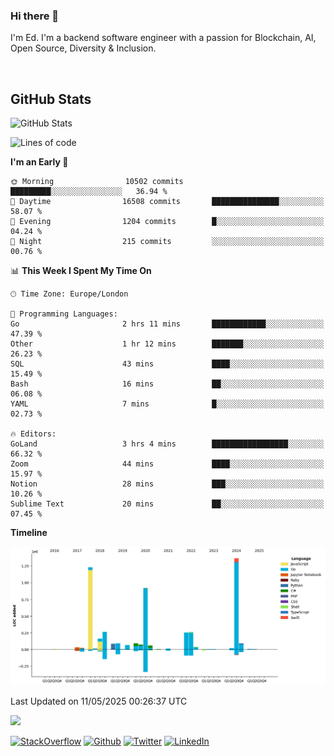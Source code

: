 ### Hi there 👋
 I'm Ed. I'm a backend software engineer with a passion for Blockchain, AI, Open Source, Diversity & Inclusion.

<br />

<h2>GitHub Stats</h2>
<p><img src="https://github-readme-stats.vercel.app/api?username=echarrod&amp;show_icons=true" alt="GitHub Stats"></p>

<!--START_SECTION:waka-->
![Lines of code](https://img.shields.io/badge/From%20Hello%20World%20I%27ve%20Written-5.2%20million%20lines%20of%20code-blue)

**I'm an Early 🐤** 

```text
🌞 Morning                10502 commits       █████████░░░░░░░░░░░░░░░░   36.94 % 
🌆 Daytime                16508 commits       ███████████████░░░░░░░░░░   58.07 % 
🌃 Evening                1204 commits        █░░░░░░░░░░░░░░░░░░░░░░░░   04.24 % 
🌙 Night                  215 commits         ░░░░░░░░░░░░░░░░░░░░░░░░░   00.76 % 
```


📊 **This Week I Spent My Time On** 

```text
🕑︎ Time Zone: Europe/London

💬 Programming Languages: 
Go                       2 hrs 11 mins       ████████████░░░░░░░░░░░░░   47.39 % 
Other                    1 hr 12 mins        ███████░░░░░░░░░░░░░░░░░░   26.23 % 
SQL                      43 mins             ████░░░░░░░░░░░░░░░░░░░░░   15.49 % 
Bash                     16 mins             ██░░░░░░░░░░░░░░░░░░░░░░░   06.08 % 
YAML                     7 mins              █░░░░░░░░░░░░░░░░░░░░░░░░   02.73 % 

🔥 Editors: 
GoLand                   3 hrs 4 mins        █████████████████░░░░░░░░   66.32 % 
Zoom                     44 mins             ████░░░░░░░░░░░░░░░░░░░░░   15.97 % 
Notion                   28 mins             ███░░░░░░░░░░░░░░░░░░░░░░   10.26 % 
Sublime Text             20 mins             ██░░░░░░░░░░░░░░░░░░░░░░░   07.45 % 
```

**Timeline**

![Lines of Code chart](https://raw.githubusercontent.com/echarrod/echarrod/main/assets/bar_graph.png)


 Last Updated on 11/05/2025 00:26:37 UTC
<!--END_SECTION:waka-->

![](https://komarev.com/ghpvc/?username=echarrod)

<p>
<a href="https://stackoverflow.com/users/1014632/ech" target="_blank"><img alt="StackOverflow" src="https://img.shields.io/badge/-Stackoverflow-FE7A16?style=for-the-badge&logo=stack-overflow&logoColor=white" /></a> 
<a href="https://github.com/echarrod" target="_blank"><img alt="Github" src="https://img.shields.io/badge/GitHub-%2312100E.svg?&style=for-the-badge&logo=Github&logoColor=white" /></a> 
<a href="https://twitter.com/e_harrod" target="_blank"><img alt="Twitter" src="https://img.shields.io/badge/twitter-%231DA1F2.svg?&style=for-the-badge&logo=twitter&logoColor=white" /></a> 
<a href="https://www.linkedin.com/in/ed-harrod" target="_blank"><img alt="LinkedIn" src="https://img.shields.io/badge/linkedin-%230077B5.svg?&style=for-the-badge&logo=linkedin&logoColor=white" /></a>
